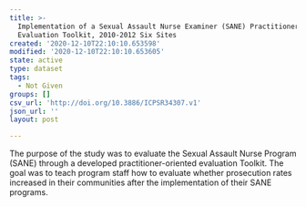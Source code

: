 ```yaml
---
title: >-
  Implementation of a Sexual Assault Nurse Examiner (SANE) Practitioner
  Evaluation Toolkit, 2010-2012 Six Sites
created: '2020-12-10T22:10:10.653598'
modified: '2020-12-10T22:10:10.653605'
state: active
type: dataset
tags:
  - Not Given
groups: []
csv_url: 'http://doi.org/10.3886/ICPSR34307.v1'
json_url: ''
layout: post

---
```

The purpose of the study was to evaluate the Sexual Assault Nurse Program (SANE) through a developed practitioner-oriented evaluation Toolkit. The goal was to teach program staff how to evaluate whether prosecution rates increased in their communities after the implementation of their SANE programs. 
